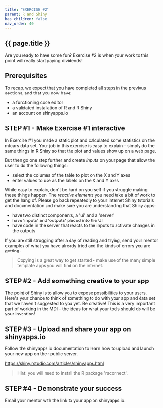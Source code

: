 ```yaml
---
title: "EXERCISE #2"
parent: R and Shiny
has_children: false
nav_order: 40
---
```


## {{ page.title }}

Are you ready to have some fun? Exercise #2 is when your work to this point 
will really start paying dividends!

## Prerequisites

To recap, we expect that you have completed all steps
in the previous sections, and that you now have:

- a functioning code editor
- a validated installation of R and R Shiny
- an account on shinyapps.io

## STEP #1 - Make Exercise #1 interactive

In Exercise #1 you made a static plot and calculated some statistics on the mtcars data set. 
Your job in this exercise is easy to explain - simply do the same things in 
R Shiny so that the plot and values show up on a web page.

But then go one step further and create _inputs_ on your page that allow the user to do the following things:

- select the columns of the table to plot on the X and Y axes
- enter values to use as the labels on the X and Y axes

While easy to explain, don't be hard on yourself if you struggle making these things happen. 
The _reactive elements_ you need take a bit of work to get the hang of. 
Please go back repeatedly to your internet Shiny tutorials and documentation and 
make sure you are understanding that Shiny apps:

- have two distinct components, a 'ui' and a 'server'
- have 'inputs' and 'outputs' placed into the UI
- have code in the server that reacts to the inputs to activate changes in the outputs

If you are still struggling after a day of reading and trying, send your mentor examples 
of what you have already tried and the kinds of errors you are getting.

> Copying is a great way to get started - make use of the many simple template apps you 
> will find on the internet.

## STEP #2 - Add something creative to your app

The point of Shiny is to allow you to expose possibilities to your users. 
Here's your chance to think of something to do with your app and data set that we 
haven't suggested to you yet. Be creative! This is a very important part of working in the MDI - 
the ideas for what your tools should do will be your invention!

## STEP #3 - Upload and share your app on shinyapps.io

Follow the shinyapps.io documentation to learn how to upload and launch your new app on their public server.

<https://shiny.rstudio.com/articles/shinyapps.html>

> Hint: you will need to install the R package 'rsconnect'.

## STEP #4 - Demonstrate your success

Email your mentor with the link to your app on shinyapps.io.
